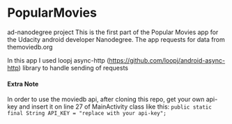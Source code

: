 # PopularMovies
ad-nanodegree project
This is the first part of the Popular Movies app for the Udacity android developer Nanodegree. The app requests for data from themoviedb.org

In this app I used loopj async-http (https://github.com/loopj/android-async-http) library to handle sending of requests 

<h4>Extra Note</h4>
In order to use the moviedb api, after cloning this repo, get your own api-key and insert it on line 27 of MainActivity class like this:
<code>public static final String API_KEY = "replace with your api-key";</code>
